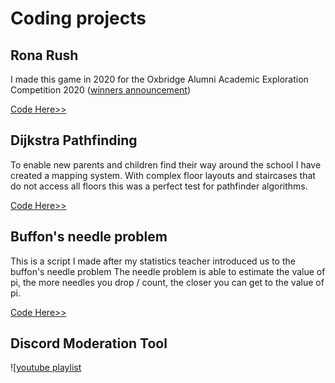 # Coding projects

## Rona Rush

I made this game in 2020 for the Oxbridge Alumni Academic Exploration Competition 2020 ([winners announcement](https://www.oxbridgemalaysia.org/academic-exploration-competition/academic-exploration-competition-2020-results/))

[Code Here>>](https://github.com/ma-xiii/RonaRush)

## Dijkstra Pathfinding
To enable new parents and children find their way around the school I have created a mapping system. With complex floor layouts and staircases that do not access all floors this was a perfect test for pathfinder algorithms.

[Code Here>>](https://github.com/ma-xiii/Dijkstra-school-pathfinding)

## Buffon's needle problem
This is a script I made after my statistics teacher introduced us to the buffon's needle problem The needle problem is able to estimate the value of pi, the more needles you drop / count, the closer you can get to the value of pi.

[Code Here>>](https://github.com/ma-xiii/buffon-s-needles)

## Discord Moderation Tool

![[youtube playlist](https://www.youtube.com/playlist?list=PL4mY2OcMYfdSGHWNRvVk16QaDkuT3Kuuq)
